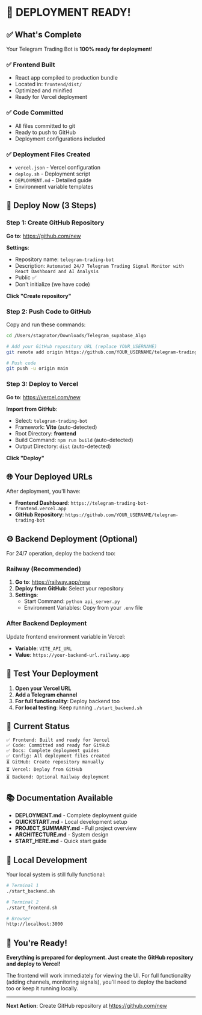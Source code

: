 # 🎉 DEPLOYMENT READY!

## ✅ What's Complete

Your Telegram Trading Bot is **100% ready for deployment**!

### ✅ Frontend Built
- React app compiled to production bundle
- Located in: `frontend/dist/`
- Optimized and minified
- Ready for Vercel deployment

### ✅ Code Committed
- All files committed to git
- Ready to push to GitHub
- Deployment configurations included

### ✅ Deployment Files Created
- `vercel.json` - Vercel configuration
- `deploy.sh` - Deployment script
- `DEPLOYMENT.md` - Detailed guide
- Environment variable templates

## 🚀 Deploy Now (3 Steps)

### Step 1: Create GitHub Repository

**Go to**: https://github.com/new

**Settings**:
- Repository name: `telegram-trading-bot`
- Description: `Automated 24/7 Telegram Trading Signal Monitor with React Dashboard and AI Analysis`
- Public ✅
- Don't initialize (we have code)

**Click "Create repository"**

### Step 2: Push Code to GitHub

Copy and run these commands:

```bash
cd /Users/stagnator/Downloads/Telegram_supabase_Algo

# Add your GitHub repository URL (replace YOUR_USERNAME)
git remote add origin https://github.com/YOUR_USERNAME/telegram-trading-bot.git

# Push code
git push -u origin main
```

### Step 3: Deploy to Vercel

**Go to**: https://vercel.com/new

**Import from GitHub**:
- Select: `telegram-trading-bot`
- Framework: **Vite** (auto-detected)
- Root Directory: **frontend**
- Build Command: `npm run build` (auto-detected)
- Output Directory: `dist` (auto-detected)

**Click "Deploy"**

## 🌐 Your Deployed URLs

After deployment, you'll have:

- **Frontend Dashboard**: `https://telegram-trading-bot-frontend.vercel.app`
- **GitHub Repository**: `https://github.com/YOUR_USERNAME/telegram-trading-bot`

## ⚙️ Backend Deployment (Optional)

For 24/7 operation, deploy the backend too:

### Railway (Recommended)

1. **Go to**: https://railway.app/new
2. **Deploy from GitHub**: Select your repository
3. **Settings**:
   - Start Command: `python api_server.py`
   - Environment Variables: Copy from your `.env` file

### After Backend Deployment

Update frontend environment variable in Vercel:
- **Variable**: `VITE_API_URL`
- **Value**: `https://your-backend-url.railway.app`

## 📱 Test Your Deployment

1. **Open your Vercel URL**
2. **Add a Telegram channel**
3. **For full functionality**: Deploy backend too
4. **For local testing**: Keep running `./start_backend.sh`

## 🎯 Current Status

```
✅ Frontend: Built and ready for Vercel
✅ Code: Committed and ready for GitHub
✅ Docs: Complete deployment guides
✅ Config: All deployment files created
⏳ GitHub: Create repository manually
⏳ Vercel: Deploy from GitHub
⏳ Backend: Optional Railway deployment
```

## 📚 Documentation Available

- **DEPLOYMENT.md** - Complete deployment guide
- **QUICKSTART.md** - Local development setup
- **PROJECT_SUMMARY.md** - Full project overview
- **ARCHITECTURE.md** - System design
- **START_HERE.md** - Quick start guide

## 🔧 Local Development

Your local system is still fully functional:

```bash
# Terminal 1
./start_backend.sh

# Terminal 2  
./start_frontend.sh

# Browser
http://localhost:3000
```

## 🎊 You're Ready!

**Everything is prepared for deployment. Just create the GitHub repository and deploy to Vercel!**

The frontend will work immediately for viewing the UI. For full functionality (adding channels, monitoring signals), you'll need to deploy the backend too or keep it running locally.

---

**Next Action**: Create GitHub repository at https://github.com/new
